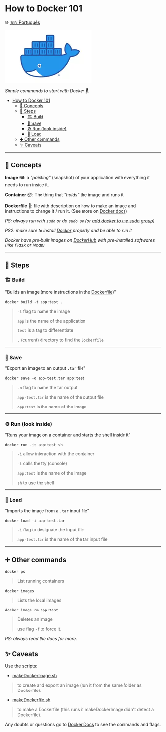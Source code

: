 # How to Docker 101

🌐 [🇧🇷 Português](README.md)

![Docker](./assets/docker.webp)

_Simple commands to start with Docker 🐋._

- [How to Docker 101](#how-to-docker-101)
  - [🧠 Concepts](#-concepts)
  - [🐾 Steps](#-steps)
    - [🏗️ Build](#️-build)
    - [💾 Save](#-save)
    - [⚙️ Run (look inside)](#️-run-look-inside)
    - [💼 Load](#-load)
  - [➕ Other commands](#-other-commands)
  - [✨ Caveats](#-caveats)

---

## 🧠 Concepts

**Image** 🖼️: a _"painting"_ (snapshot) of your application with everything it needs to run inside it.

**Container** 📦: The thing that _"holds"_ the image and runs it.

**Dockerfile** 📃: file with description on how to make an image and instructions to change it / run it. (See more on [Docker docs](https://docs.docker.com/engine/reference/builder/#format))

_PS: always run with `sudo` or do `sudo su` (or [add docker to the sudo group](https://docs.docker.com/engine/install/linux-postinstall/))_

_PS2: make sure to install [Docker](https://docs.docker.com/) properly and be able to run it_

_Docker have pre-built images on [DockerHub](https://hub.docker.com/) with pre-installed softwares (like Flask or Node)_

---

## 🐾 Steps

### 🏗️ Build

"Builds an image (more instructions in the [Dockerfile](Dockerfile))"

`docker build -t app:test .`
> `-t` flag to name the image
>
> `app` is the name of the application
>
> `test` is a tag to differentiate
>
> `.` (current) directory to find the `Dockerfile`
---

### 💾 Save

"Export an image to an output `.tar` file"

`docker save -o app-test.tar app:test`
> `-o` flag to name the tar output
>
> `app-test.tar` is the name of the output file
>
> `app:test` is the name of the image
---

### ⚙️ Run (look inside)

"Runs your image on a container and starts the shell inside it"

`docker run -it app:test sh`
> `-i` allow interaction with the container
>
> `-t` calls the tty (console)
>
> `app:test` is the name of the image
>
> `sh` to use the shell
---

### 💼 Load

"Imports the image from a `.tar` input file"

`docker load -i app-test.tar`
> `-i` flag to designate the input file
>
> `app-test.tar` is the name of the tar input file
---

## ➕ Other commands

`docker ps`
> List running containers

`docker images`
> Lists the local images

`docker image rm app:test`
> Deletes an image
>
> use flag `-f` to force it.

_PS: always read the docs for more._

## ✨ Caveats

Use the scripts:

- [makeDockerImage.sh](./makeDockerImage.sh)

> to create and export an image (run it from the same folder as Dockerfile).

- [makeDockerfile.sh](./makeDockerfile.sh)

> to make a Dockerfile (this runs if makeDockerImage didn't detect a Dockerfile).

Any doubts or questions go to [Docker Docs](https://docs.docker.com/) to see the commands and flags.
